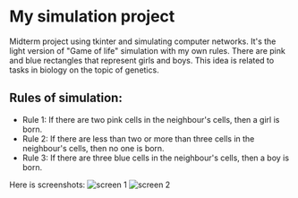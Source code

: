# My simulation project

Midterm project using tkinter and simulating computer networks. It's the light version of "Game of life" simulation with my own rules. 
There are pink and blue rectangles that represent girls and boys. This idea is related to tasks in biology on the topic of genetics. 

## Rules of simulation:
- Rule 1: If there are two pink cells in the neighbour's cells, then a girl is born.
- Rule 2: If there are less than two or more than three cells in the neighbour's cells, then no one is born.
- Rule 3: If there are three blue cells in the neighbour's cells, then a boy is born.

Here is screenshots:
![screen 1](https://imgur.com/a/TUCiZP3)
![screen 2](https://imgur.com/a/vGwoHkI)
